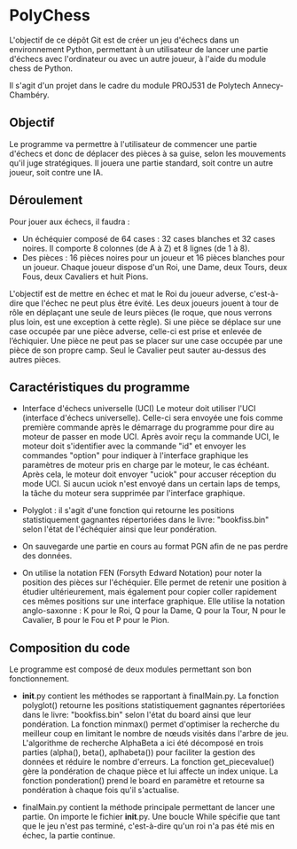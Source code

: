 # PolyChess

L'objectif de ce dépôt Git est de créer un jeu d'échecs dans un environnement Python, permettant à un utilisateur de lancer une partie d'échecs avec l'ordinateur ou avec un autre joueur, à l'aide du module chess de Python.

Il s'agit d'un projet dans le cadre du module PROJ531 de Polytech Annecy-Chambéry.


## Objectif
Le programme va permettre à l'utilisateur de commencer une partie d'échecs et donc de déplacer des pièces à sa guise, selon les mouvements qu'il juge stratégiques. Il jouera une partie standard, soit contre un autre joueur, soit contre une IA.

## Déroulement
Pour jouer aux échecs, il faudra :
- Un échéquier composé de 64 cases : 32 cases blanches et 32 cases noires. Il comporte 8 colonnes (de A à Z) et 8 lignes (de 1 à 8).
- Des pièces : 16 pièces noires pour un joueur et 16 pièces blanches pour un joueur. Chaque joueur dispose d'un Roi, une Dame, deux Tours, deux Fous, deux Cavaliers et huit Pions.

L'objectif est de mettre en échec et mat le Roi du joueur adverse, c'est-à-dire que l'échec ne peut plus être évité. Les deux joueurs jouent à tour de rôle en déplaçant une seule de leurs pièces  (le roque, que nous verrons plus loin, est une exception à cette règle). Si une pièce se déplace sur une case occupée par une pièce adverse, celle-ci est prise et enlevée de l’échiquier. Une pièce ne peut pas se placer sur une case occupée par une pièce de son propre camp. Seul le Cavalier peut sauter au-dessus des autres pièces.

## Caractéristiques du programme

- Interface d'échecs universelle (UCI)
Le moteur doit utiliser l'UCI (interface d'échecs universelle). Celle-ci sera envoyée une fois comme première commande après le démarrage du programme pour dire au moteur de passer en mode UCI. Après avoir reçu la commande UCI, le moteur doit s'identifier avec la commande "id" et envoyer les commandes "option" pour indiquer à l'interface graphique les paramètres de moteur pris en charge par le moteur, le cas échéant. Après cela, le moteur doit envoyer "uciok" pour accuser réception du mode UCI. Si aucun uciok n'est envoyé dans un certain laps de temps, la tâche du moteur sera supprimée par l'interface graphique.

- Polyglot : il s'agit d'une fonction qui retourne les positions statistiquement gagnantes répertoriées dans le livre: "bookfiss.bin" selon l'état de l'échéquier ainsi que leur pondération.

- On sauvegarde  une partie en cours au format PGN afin de ne pas perdre des données.

- On utilise la notation FEN (Forsyth Edward Notation) pour noter la position des pièces sur l'échéquier. Elle permet de retenir une position à étudier ultérieurement, mais également pour copier coller rapidement ces mêmes positions sur une interface graphique. Elle utilise la notation anglo-saxonne : K pour le Roi, Q pour la Dame, Q pour la Tour, N pour le Cavalier, B pour le Fou et P pour le Pion.

## Composition du code
Le programme est composé de deux modules permettant son bon fonctionnement.

- __init__.py contient les méthodes se rapportant à finalMain.py.
La fonction polyglot() retourne les positions statistiquement gagnantes répertoriées dans le livre: "bookfiss.bin" selon l'état du board ainsi que leur pondération.
La fonction minmax() permet d'optimiser la recherche du meilleur coup en limitant le nombre de nœuds visités dans l'arbre de jeu. 
L'algorithme de recherche AlphaBeta a ici été décomposé en trois parties (alpha(), beta(), aplhabeta()) pour faciliter la gestion des données et réduire le nombre d'erreurs.
La fonction get_piecevalue() gère la pondération de chaque pièce et lui affecte un index unique.
La fonction ponderation() prend le board en paramètre et retourne sa pondération à chaque fois qu'il s'actualise.

- finalMain.py contient la méthode principale permettant de lancer une partie.
On importe le fichier __init__.py.
Une boucle While spécifie que tant que le jeu n'est pas terminé, c'est-à-dire qu'un roi n'a pas été mis en échec, la partie continue.






